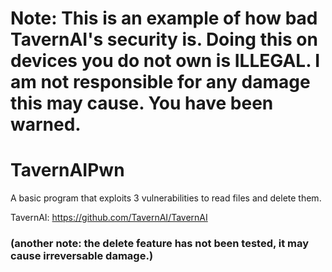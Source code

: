 
# Note: This is an example of how bad TavernAI's security is. Doing this on devices you do not own is ILLEGAL. I am not responsible for any damage this may cause. You have been warned.
# TavernAIPwn
A basic program that exploits 3 vulnerabilities to read files and delete them.

TavernAI: https://github.com/TavernAI/TavernAI

### (another note: the delete feature has not been tested, it may cause irreversable damage.)
